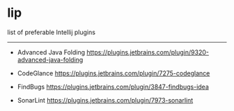 # lip
list of preferable Intellij plugins
________

*   Advanced Java Folding
https://plugins.jetbrains.com/plugin/9320-advanced-java-folding

*   CodeGlance
https://plugins.jetbrains.com/plugin/7275-codeglance

*   FindBugs
https://plugins.jetbrains.com/plugin/3847-findbugs-idea

* SonarLint
https://plugins.jetbrains.com/plugin/7973-sonarlint
